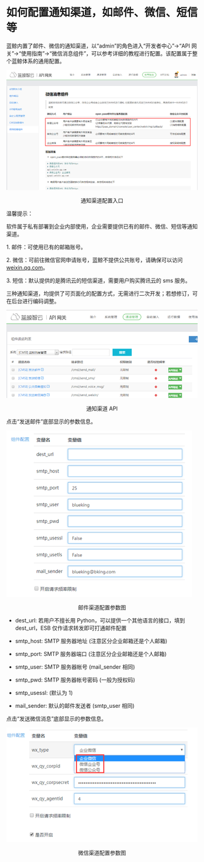 # 如何配置通知渠道，如邮件、微信、短信等

蓝鲸内置了邮件、微信的通知渠道，以“admin”的角色进入“开发者中心”->“API 网关”->“使用指南”->“微信消息组件”，可以参考详细的教程进行配置。该配置属于整个蓝鲸体系的通用配置。

![-w2020](../assets/17401.png)
<center>通知渠道配置入口</center>

温馨提示：

软件属于私有部署到企业内部使用，企业需要提供已有的邮件、微信、短信等通知渠道。

1\. 邮件：可使用已有的邮箱账号。

2\. 微信：可前往微信官网申请账号，蓝鲸不提供公共账号，请确保可以访问 [weixin.qq.com](weixin.qq.com)。

3\. 短信：默认提供的是腾讯云的短信渠道，需要用户购买腾讯云的 sms 服务。

三种通知渠道，均提供了可页面化的配置方式，无需进行二次开发；若想修订，可在后台进行编码调整。

![-w2020](../assets/17402.png)
<center>通知渠道 API</center>

点击“发送邮件”底部显示的参数信息。

![-w2020](../assets/17403.png)
<center>邮件渠道配置参数图</center>

- dest_url: 若用户不擅长用 Python，可以提供一个其他语言的接口，填到 dest_url，ESB 仅作请求转发即可打通邮件配置

- smtp_host: SMTP 服务器地址 (注意区分企业邮箱还是个人邮箱)

- smtp_port: SMTP 服务器端口 (注意区分企业邮箱还是个人邮箱)

- smtp_user: SMTP 服务器帐号 (mail_sender 相同)

- smtp_pwd:  SMTP 服务器帐号密码 (一般为授权码)

- smtp_usessl: (默认为 1)

- mail_sender: 默认的邮件发送者 (smtp_user 相同)

点击“发送微信消息”底部显示的参数信息。

![-w2020](../assets/17404.png)
<center>微信渠道配置参数图</center>
